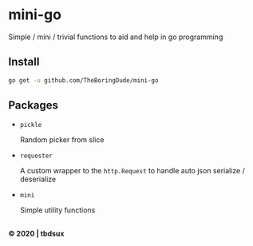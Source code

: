 # mini-go

Simple / mini / trivial functions to aid and help in go programming

## Install

```sh
go get -u github.com/TheBoringDude/mini-go
```

## Packages

- `pickle`

  Random picker from slice

- `requester`

  A custom wrapper to the `http.Request` to handle auto json serialize / deserialize

- `mini`

  Simple utility functions

##

**&copy; 2020 | tbdsux**
